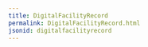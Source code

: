 ```yaml
---
title: DigitalFacilityRecord
permalink: DigitalFacilityRecord.html
jsonid: digitalfacilityrecord
---
```

